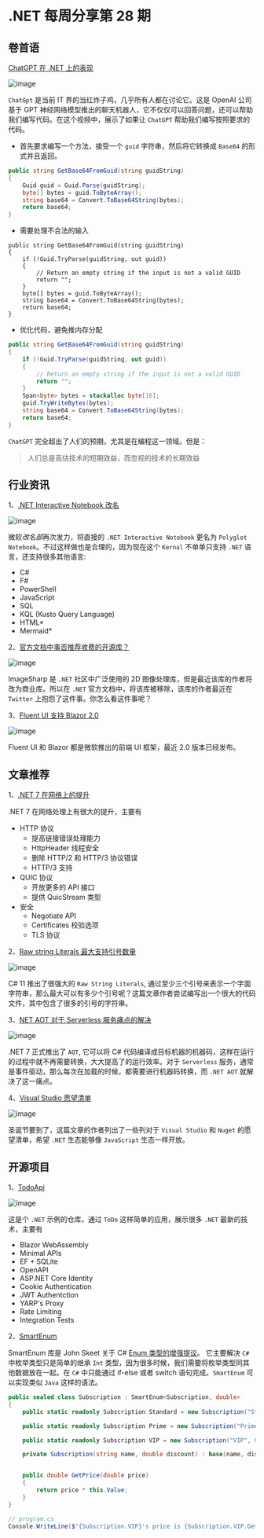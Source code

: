 # .NET 每周分享第 28 期

## 卷首语

[ChatGPT 在 .NET 上的表现](https://www.youtube.com/watch?v=z2CKQFi746Q&ab_channel=NickChapsas)

![image](https://user-images.githubusercontent.com/11272110/206719245-40d422ed-ba74-48ec-a7d9-9dfc6c4f1e26.png)

`ChatGpt` 是当前 IT 界的当红炸子鸡，几乎所有人都在讨论它。这是 OpenAI 公司基于 GPT 神经网络模型推出的聊天机器人，它不仅仅可以回答问题，还可以帮助我们编写代码。在这个视频中，展示了如果让 `ChatGPT` 帮助我们编写按照要求的代码。

- 首先要求编写一个方法，接受一个 `guid` 字符串，然后将它转换成 `Base64` 的形式并且返回。

```csharp
public string GetBase64FromGuid(string guidString)
{
    Guid guid = Guid.Parse(guidString);
    byte[] bytes = guid.ToByteArray();
    string base64 = Convert.ToBase64String(bytes);
    return base64;
}
```

- 需要处理不合法的输入

```Csharp
public string GetBase64FromGuid(string guidString)
{
    if (!Guid.TryParse(guidString, out guid))
    {
        // Return an empty string if the input is not a valid GUID
        return "";
    }
    byte[] bytes = guid.ToByteArray();
    string base64 = Convert.ToBase64String(bytes);
    return base64;
}
```

- 优化代码，避免推内存分配

```csharp
public string GetBase64FromGuid(string guidString)
{
    if (!Guid.TryParse(guidString, out guid))
    {
        // Return an empty string if the input is not a valid GUID
        return "";
    }
    Span<byte> bytes = stackalloc byte[16];
    guid.TryWriteBytes(bytes);
    string base64 = Convert.ToBase64String(bytes);
    return base64;
}
```

`ChatGPT` 完全超出了人们的预期，尤其是在编程这一领域。但是：

> 人们总是高估技术的短期效益，而忽视的技术的长期效益

## 行业资讯

1、[.NET Interactive Notebook 改名](https://devblogs.microsoft.com/dotnet/dotnet-interactive-notebooks-is-now-polyglot-notebooks/)

![image](https://user-images.githubusercontent.com/11272110/205306787-6459a1f1-2fad-4b0c-bf1e-6b338a9b10e2.png)

微软*改名部*再次发力，将直接的 `.NET Interactive Notebook` 更名为 `Polyglot Notebook`。不过这样做也是合理的，因为现在这个 `Kernal` 不单单只支持 `.NET` 语言，还支持很多其他语言:

- C#
- F#
- PowerShell
- JavaScript
- SQL
- KQL (Kusto Query Language)
- HTML\*
- Mermaid\*

2、[官方文档中事否推荐收费的开源库？](https://twitter.com/runfaster2000/status/1599196714539560960)

![image](https://user-images.githubusercontent.com/11272110/206716814-a83d3ff3-f441-4ac5-950d-db6b19579412.png)

ImageSharp 是 `.NET` 社区中广泛使用的 2D 图像处理库，但是最近该库的作者将改为商业库。所以在 `.NET` 官方文档中，将该库被移除，该库的作者最近在 `Twitter` 上抱怨了这件事。你怎么看这件事呢？

3、[Fluent UI 支持 Blazor 2.0](https://medium.com/fast-design/whats-new-in-the-microsoft-fluent-ui-library-for-blazor-version-2-0-b3ac0eb5d02c)

![image](https://user-images.githubusercontent.com/11272110/206718593-b1e446c4-b927-4378-997c-e26246267122.png)

Fluent UI 和 Blazor 都是微软推出的前端 UI 框架，最近 2.0 版本已经发布。

## 文章推荐

1、[.NET 7 在网络上的提升](https://devblogs.microsoft.com/dotnet/dotnet-7-networking-improvements/)

.NET 7 在网络处理上有很大的提升，主要有

- HTTP 协议
  - 提高链接错误处理能力
  - HttpHeader 线程安全
  - 删除 HTTP/2 和 HTTP/3 协议错误
  - HTTP/3 支持
- QUIC 协议
  - 开放更多的 API 接口
  - 提供 QuicStream 类型
- 安全
  - Negotiate API
  - Certificates 校验选项
  - TLS 协议

2、[Raw string Literals 最大支持引号数量](https://www.tabsoverspaces.com/233911-having-fun-with-csharp-11-raw-string-literals)

![image](https://user-images.githubusercontent.com/11272110/205310996-22730768-57ff-4f05-b12b-42bbdd4e6a8e.png)

C# 11 推出了很强大的 `Raw String Literals`, 通过至少三个引号来表示一个字面字符串，那么最大可以有多少个引号呢？这篇文章作者尝试编写出一个很大的代码文件，其中包含了很多的引号的字符串。

3、[NET AOT 对于 Serverless 服务痛点的解决](https://www.youtube.com/watch?v=3QJDJl-zDFM&ab_channel=NickChapsas)

![image](https://user-images.githubusercontent.com/11272110/206711626-d204af36-a987-4cb8-8e45-078cbc385714.png)

.NET 7 正式推出了 `AOT`, 它可以将 C# 代码编译成目标机器的机器码，这样在运行的过程中就不再需要转换，大大提高了的运行效率。对于 `Serverless` 服务，通常是事件驱动，那么每次在加载的时候，都需要进行机器码转换，而 `.NET AOT` 就解决了这一痛点。

4、[Visual Studio 愿望清单](https://michaelscodingspot.com/extending-visual-studio-wish-list/)

![image](https://user-images.githubusercontent.com/11272110/206852966-f6f83786-a387-46fb-96bc-703b9ed36557.png)

圣诞节要到了，这篇文章的作者列出了一些列对于 `Visual Studio` 和 `Nuget` 的愿望清单，希望 `.NET` 生态能够像 `JavaScript` 生态一样开放。

## 开源项目

1、[TodoApi](https://github.com/davidfowl/TodoApi)

![image](https://user-images.githubusercontent.com/11272110/205304657-ca5f122f-45cd-4451-ab68-3be54dbd9fba.png)

这是个 `.NET` 示例的仓库，通过 `ToDo` 这样简单的应用，展示很多 `.NET` 最新的技术，主要有

- Blazor WebAssembly
- Minimal APIs
- EF + SQLite
- OpenAPI
- ASP.NET Core Identity
- Cookie Authentication
- JWT Authentction
- YARP's Proxy
- Rate Limiting
- Integration Tests

2、[SmartEnum](https://github.com/ardalis/SmartEnum)

SmartEnum 库是 John Skeet 关于 C# [Enum 类型的增强提议](https://codeblog.jonskeet.uk/2006/01/05/classenum/)。 它主要解决 `C#` 中枚举类型只是简单的继承 `Int` 类型，因为很多时候，我们需要将枚举类型同其他数据放在一起。在 `C#` 中只能通过 if-else 或者 switch 语句完成。`SmartEnum` 可以实现类似 `Java` 这样的语法。

```csharp
public sealed class Subscription : SmartEnum<Subscription, double>
{
    public static readonly Subscription Standard = new Subscription("Standard", 1.0);

    public static readonly Subscription Prime = new Subscription("Prime", 0.75);

    public static readonly Subscription VIP = new Subscription("VIP", 0.5);

    private Subscription(string name, double discount) : base(name, discount) { }


    public double GetPrice(double price)
    {
        return price * this.Value;
    }
}

// program.cs
Console.WriteLine($"{Subscription.VIP}'s price is {Subscription.VIP.GetPrice(1000)}");
```
